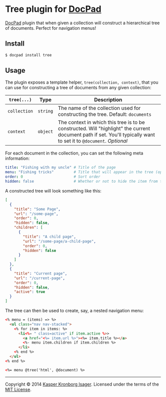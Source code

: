 # Tree plugin for [DocPad](http://docpad.org/)

[DocPad](http://docpad.org/) plugin that when given a collection will construct a hierarchical tree of documents. Perfect for navigation menus!

## Install

```sh
$ docpad install tree
```

## Usage

The plugin exposes a template helper, `tree(collection, context)`, that you can use for constructing a tree of documents from any given collection:

`tree(...)`  | Type     | Description
---          | ---      | ---
`collection` | `string` | The name of the collection used for constructing the tree. Default: `documents`
`context`    | `object` | The context in which this tree is to be constructed. Will "highlight" the current document path if set. You'll typically want to set it to `@document`. _Optional_

For each document in the collection, you can set the following meta information:

```yml
title: "Fishing with my uncle" # Title of the page
menu: "Fishing tricks"         # Title that will appear in the tree (optional)
order: 0                       # Sort order
hidden: false                  # Whether or not to hide the item from the tree
```

A constructed tree will look something like this:

```json
[
  {
    "title": "Some Page",
    "url": "/some-page",
    "order": 0,
    "hidden": false,
    "children": [
      {
        "title": "A child page",
        "url": "/some-page/a-child-page",
        "order": 0,
        "hidden": false
      }
    ]
  },
  {
    "title": "Current page",
    "url": "/current-page",
    "order": 0,
    "hidden": false,
    "active": true
  }
]
```

The tree can then be used to create, say, a nested navigation menu:

```html
<% menu = (items) => %>
  <ul class="nav nav-stacked">
    <% for item in items: %>
      <li<%= " class=active" if item.active %>>
        <a href="<%= item.url %>"><%= item.title %></a>
        <%- menu item.children if item.children %>
      </li>
    <% end %>
  </ul>
<% end %>

<%= menu @tree('html', @document) %>
```

---
Copyright &copy; 2014 [Kasper Kronborg Isager](https://github.com/kasperisager). Licensed under the terms of the [MIT License](LICENSE.md).
